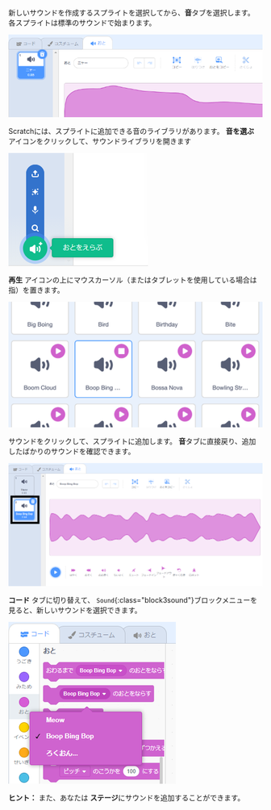 新しいサウンドを作成するスプライトを選択してから、**音**タブを選択します。 各スプライトは標準のサウンドで始まります。

![スクラッチエディタで「サウンド」 タブが開きます。](images/sound-tab.png)

Scratchには、スプライトに追加できる音のライブラリがあります。 **音を選ぶ** アイコンをクリックして、サウンドライブラリを開きます

![「サウンドの選択」アイコンが強調表示されます。](images/choose-a-sound-button.png)

**再生** アイコンの上にマウスカーソル（またはタブレットを使用している場合は指）を置きます。

![「再生」アイコン。](images/sound-preview.png)

サウンドをクリックして、スプライトに追加します。 **音**タブに直接戻り、追加したばかりのサウンドを確認できます。

![「音」 タブに新しく挿入されたサウンド。](images/new-sound-added.png)

**コード** タブに切り替えて、 `Sound`{:class="block3sound"}ブロックメニューを見ると、新しいサウンドを選択できます。

![「サウンド」ブロックメニュー。ブロック内で使用できる新しいサウンドがあります。](images/new-sound-block.png)

**ヒント：** また、あなたは **ステージ**にサウンドを追加することができます。
